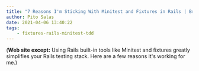 ```yaml
---
title: "7 Reasons I'm Sticking With Minitest and Fixtures in Rails | Brandon Hilkert"
author: Pito Salas
date: 2021-04-06 13:40:22
tags:
    - fixtures-rails-minitest-tdd
---
```



(**Web site except:** Using Rails built-in tools like Minitest and fixtures greatly simplifies your Rails testing stack. Here are a few reasons it's working for me.) 
